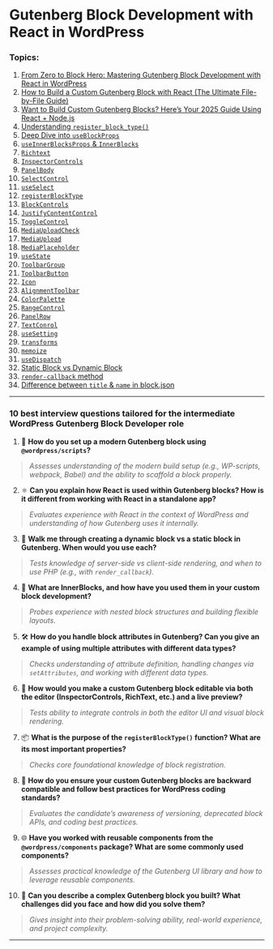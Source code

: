# Gutenberg Block Development with React in WordPress

### Topics:

1. [From Zero to Block Hero: Mastering Gutenberg Block Development with React in WordPress](1-Gutenberg-React-Basics.md)
2. [How to Build a Custom Gutenberg Block with React (The Ultimate File-by-File Guide)](2-Gutenberg-React-File-structure.md)
3. [Want to Build Custom Gutenberg Blocks? Here’s Your 2025 Guide Using React + Node.js](3-Gutenberg-React-installation-with-nodeJS.md)
4. [Understanding `register_block_type()`](4-register_block_type.md)
5. [Deep Dive into `useBlockProps`](5-useBlockProps.md)
6. [`useInnerBlocksProps` & `InnerBlocks`](6-useInnerBlocksProps-&-InnerBlocks.md)
7. [`Richtext`](7-Richtext.md)
8. [`InspectorControls`](8-InspectorControls.md)
9. [`PanelBody`](9-PanelBody.md)
10. [`SelectControl`](10-SelectControl.md)
11. [`useSelect`](11-useSelect.md)
12. [`registerBlockType`](12-registerBlockType.md)
13. [`BlockControls`](13-BlockControls.md)
14. [`JustifyContentControl`](14-JustifyContentControl.md)
15. [`ToggleControl`](15-ToggleControl.md)
16. [`MediaUploadCheck`](16-MediaUploadCheck.md)
17. [`MediaUpload`](17-MediaUpload.md)
18. [`MediaPlaceholder`](18-MediaPlaceholder.md)
19. [`useState`](19-useState.md)
20. [`ToolbarGroup`](20-ToolbarGroup.md)
21. [`ToolbarButton`](21-ToolbarButton.md)
22. [`Icon`](22-Icon.md)
23. [`AlignmentToolbar`](23-AlignmentToolbar.md)
24. [`ColorPalette`](24-ColorPalette.md)
25. [`RangeControl`](25-RangeControl.md)
26. [`PanelRow`](26-PanelRow.md)
27. [`TextConrol`](27-TextConrol.md)
28. [`useSetting`](28-useSetting.md)
29. [`transforms`](29-transforms.md)
30. [`memoize`](30-memoize.md)
31. [`useDispatch`](31-useDispatch.md)
32. [Static Block vs Dynamic Block](32-static-VS-dynamic.md)
33. [`render-callback` method](33-render-callback.md)
34. [Difference between `title` & `name` in block.json](34-difference_title_&_name.md)

---

### 10 best interview questions tailored for the intermediate WordPress Gutenberg Block Developer role

1. 🔧 **How do you set up a modern Gutenberg block using `@wordpress/scripts`?**

> _Assesses understanding of the modern build setup (e.g., WP-scripts, webpack, Babel) and the ability to scaffold a block properly._

2. ⚛️ **Can you explain how React is used within Gutenberg blocks? How is it different from working with React in a standalone app?**

> _Evaluates experience with React in the context of WordPress and understanding of how Gutenberg uses it internally._

3. 🧩 **Walk me through creating a dynamic block vs a static block in Gutenberg. When would you use each?**

> _Tests knowledge of server-side vs client-side rendering, and when to use PHP (e.g., with `render_callback`)._

4. 🧠 **What are InnerBlocks, and how have you used them in your custom block development?**

> _Probes experience with nested block structures and building flexible layouts._

5. 🛠️ **How do you handle block attributes in Gutenberg? Can you give an example of using multiple attributes with different data types?**

> _Checks understanding of attribute definition, handling changes via `setAttributes`, and working with different data types._

6. 🎨 **How would you make a custom Gutenberg block editable via both the editor (InspectorControls, RichText, etc.) and a live preview?**

> _Tests ability to integrate controls in both the editor UI and visual block rendering._

7. 📦 **What is the purpose of the `registerBlockType()` function? What are its most important properties?**

> _Checks core foundational knowledge of block registration._

8. 🧪 **How do you ensure your custom Gutenberg blocks are backward compatible and follow best practices for WordPress coding standards?**

> _Evaluates the candidate’s awareness of versioning, deprecated block APIs, and coding best practices._

9. 🌐 **Have you worked with reusable components from the `@wordpress/components` package? What are some commonly used components?**

> _Assesses practical knowledge of the Gutenberg UI library and how to leverage reusable components._

10. 🚀 **Can you describe a complex Gutenberg block you built? What challenges did you face and how did you solve them?**

> _Gives insight into their problem-solving ability, real-world experience, and project complexity._

---
